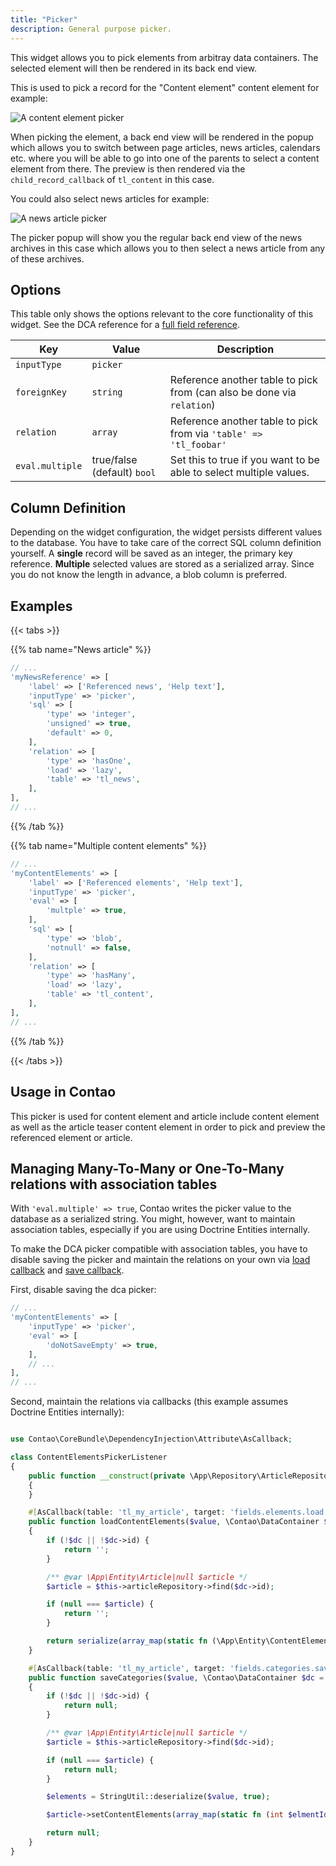 ```yaml
---
title: "Picker"
description: General purpose picker.
---
```


This widget allows you to pick elements from arbitray data containers. The selected element will then be rendered in its back end view.

This is used to pick a record for the "Content element" content element for example:

![A content element picker](../images/picker_content_element.png?classes=shadow)

When picking the element, a back end view will be rendered in the popup which allows you to switch between page articles, news articles,
calendars etc. where you will be able to go into one of the parents to select a content element from there. The preview is then rendered via 
the `child_record_callback` of `tl_content` in this case.

You could also select news articles for example:

![A news article picker](../images/picker_news.png?classes=shadow)

The picker popup will show you the regular back end view of the news archives in this case which allows you to then select a news article
from any of these archives.


## Options

This table only shows the options relevant to the core functionality of this widget. See the DCA reference for a [full field reference](../../dca/fields).

| Key   | Value | Description
| ----- | ----- | --------------- |
| `inputType` | `picker` | |
| `foreignKey` | `string` | Reference another table to pick from (can also be done via `relation`) |
| `relation` | `array` | Reference another table to pick from via `'table' => 'tl_foobar'` |
| `eval.multiple` | true/false (default) `bool` | Set this to true if you want to be able to select multiple values. |


## Column Definition

Depending on the widget configuration, the widget persists different values to the database. You have to take care of the correct SQL column 
definition yourself. A **single** record will be saved as an integer, the primary key reference. **Multiple** selected values are stored as 
a serialized array. Since you do not know the length in advance, a blob column is preferred. 


## Examples

{{< tabs >}}

{{% tab name="News article" %}}

```php
// ...
'myNewsReference' => [
    'label' => ['Referenced news', 'Help text'],
    'inputType' => 'picker',
    'sql' => [
        'type' => 'integer',
        'unsigned' => true,
        'default' => 0,
    ],
    'relation' => [
        'type' => 'hasOne',
        'load' => 'lazy',
        'table' => 'tl_news',
    ],
],
// ...
```

{{% /tab %}}

{{% tab name="Multiple content elements" %}}

```php
// ...
'myContentElements' => [
    'label' => ['Referenced elements', 'Help text'],
    'inputType' => 'picker',
    'eval' => [
        'multple' => true,
    ],
    'sql' => [
        'type' => 'blob',
        'notnull' => false,
    ],
    'relation' => [
        'type' => 'hasMany',
        'load' => 'lazy',
        'table' => 'tl_content',
    ],
],
// ...
```

{{% /tab %}}

{{< /tabs >}}


## Usage in Contao

This picker is used for content element and article include content element as well as the article teaser content element in order to pick 
and preview the referenced element or article.

## Managing Many-To-Many or One-To-Many relations with association tables

With `'eval.multiple' => true`, Contao writes the picker value to the database as a serialized string. You might, however, want to maintain association tables, especially if you are using Doctrine Entities internally.

To make the DCA picker compatible with association tables, you have to disable saving the picker and maintain the relations on your own via [load callback](/reference/dca/callbacks/#fields-field-load) and [save callback](/reference/dca/callbacks/#fields-field-load).

First, disable saving the dca picker:

```php
// ...
'myContentElements' => [
    'inputType' => 'picker',
    'eval' => [
        'doNotSaveEmpty' => true,
    ],
    // ...
],
// ...
```

Second, maintain the relations via callbacks (this example assumes Doctrine Entities internally):


```php

use Contao\CoreBundle\DependencyInjection\Attribute\AsCallback;

class ContentElementsPickerListener
{
    public function __construct(private \App\Repository\ArticleRepository $articleRepository, private \Doctrine\ORM\EntityManagerInterface $em)
    {
    }

    #[AsCallback(table: 'tl_my_article', target: 'fields.elements.load')]
    public function loadContentElements($value, \Contao\DataContainer $dc = null): string
    {
        if (!$dc || !$dc->id) {
            return '';
        }

        /** @var \App\Entity\Article|null $article */
        $article = $this->articleRepository->find($dc->id);

        if (null === $article) {
            return '';
        }

        return serialize(array_map(static fn (\App\Entity\ContentElement $element) => $element->getId(), $article->getContentElements()->toArray()));
    }

    #[AsCallback(table: 'tl_my_article', target: 'fields.categories.save')]
    public function saveCategories($value, \Contao\DataContainer $dc = null)
    {
        if (!$dc || !$dc->id) {
            return null;
        }

        /** @var \App\Entity\Article|null $article */
        $article = $this->articleRepository->find($dc->id);

        if (null === $article) {
            return null;
        }

        $elements = StringUtil::deserialize($value, true);

        $article->setContentElements(array_map(static fn (int $elmentId) => $this->em->getReference(\App\Entity\ContentElement::class, $elementId), $elements));

        return null;
    }
}
```
